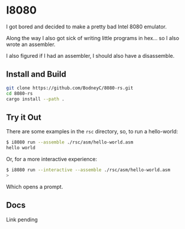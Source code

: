 # I8080

I got bored and decided to make a pretty bad Intel 8080 emulator.

Along the way I also got sick of writing little programs in hex... so I also wrote an assembler.

I also figured if I had an assembler, I should also have a disassemble.

## Install and Build

```sh
git clone https://github.com/BodneyC/8080-rs.git
cd 8080-rs
cargo install --path .
```

## Try it Out

There are some examples in the `rsc` directory, so, to run a hello-world:

```sh
$ i8080 run --assemble ./rsc/asm/hello-world.asm
hello world
```

Or, for a more interactive experience:

```sh
$ i8080 run --interactive --assemble ./rsc/asm/hello-world.asm
>
```

Which opens a prompt.

## Docs

Link pending

<!-- markdownlint-disable-file MD013 -->
